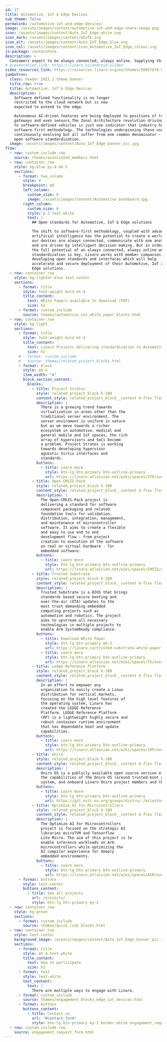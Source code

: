 ```yaml
---
id: 17
title: Automotive, IoT & Edge Devices
sub_theme: false
permalink: /automotive-iot-and-edge-devices/
image: /assets/images/content/automotive-iot-and-edge-share-image.png
icon: /assets/images/content/Auto_IoT_Edge_white.svg
icon_dark: /assets/images/content/AIoTE.svg
icon_alt: /assets/images/content/Auto_IoT_Edge_blue.svg
icon_col: /assets/images/content/Icon_Automotive_IoT_Edge_colour.svg
js-package: contactForm
description: >
  Consumers expect to be always connected, always online. Supplying this demand is complex, requiring devices to process a constant stream of data and to    communicate with other types of devices - often at scale and in multiple locations. And this all needs to be done securely. The technologies driving these use cases are continuously evolving but all suffer from one common denominator - the lack of standardization. Linaro is working together with its member companies on developing open standards and interfaces which will help accelerate deployment of their Automotive, IoT and Edge solutions.
# presentation_link: https://linaro.co/android-slides
video_resources_link: https://resources.linaro.org/en/themes/50057078-8f3b-4615-8f44-67c194e43b69
jumbotron:
  class: header_2021_2 theme_banner
  title_row: true
  title: Automotive, IoT & Edge Devices
  description: |
    Software defined functionality is no longer
    restricted to the cloud network but is now
    expected to extend to the edge.

    Autonomous AI-driven features are being deployed to positions of trust in
    gateways and even sensors.The Zonal Architecture revolution driving the evolution
    to software-defined vehicles is just one indicator that industry has switched to a
    software-first methodology. The technologies underpinning these use cases are
    continuously evolving but all suffer from one common denominator - the lack of
    open software standardization.
  image: /assets/images/content/Auto_IoT_Edge_banner_pic.jpg
flow:
  - row: custom_include_row
    source: themes/associated_members.html
  - row: container_row
    style: bg-blue py-4 mb-5
    sections:
      - format: two_column
        style: #
        breakpoint: md
        left_column:
          custom_size: 6
          image: /assets/images/content/Automotive_Dashboard.jpg
        right_column:
          custom_size: 6
          style: p-3 text-white
          text: |
            ## Open standards for Automotive, IoT & Edge solutions

            The shift to software-first methodology, coupled with advances in
            artificial intelligence has the potential to create a world in which
            our devices are always connected, communicate with one another
            and are driven by intelligent decision making. But in order to realize
            the full potential of an always connected, always online world,
            standardization is key. Linaro works with member companies on
            developing open standards and interfaces which will help
            accelerate and secure deployment of their Automotive, IoT and
            Edge solutions.
  - row: container_row
    style: bg-lighter-blue text-center
    sections:
      - format: title
        style: font-weight-bold mt-4
        title_content:
          text: White Papers available to download (PDF)
          size: h2
      - format: custom_include
        source: themes/automotive_iot_white_paper_blocks.html
  - row: container_row
    style: bg-light
    sections:
      - format: title
        style: font-weight-bold mt-4
        title_content:
          text: Linaro Projects delivering standardization to Automotive, IoT & Edge use cases
          size: h2
      # - format: custom_include
      #   source: themes/related_project_blocks.html
      - format: block
        style: pb-4
        item_width: "4"
        block_section_content:
          blocks:
            - title: Project Stratos
              style: related_project_block h-100
              content_style: related_project_block__content d-flex flex-column justify-content-between align-items-start
              description: |
                There is a growing trend towards
                virtualization in areas other than the
                traditional server environment. The
                server enviroment is uniform in nature
                but as we move towards a richer
                ecosystem in automotive, medical and
                general mobile and IoT spaces, the rich
                array of hypervisors and SoCs become
                a problem. Project Stratos is working
                towards developing hypervisor
                agnostic Virtio interfaces and
                standards.
              buttons:
                - title: Learn more
                  style: btn-lg btn-primary btn-outline-primary
                  url: https://linaro.atlassian.net/wiki/spaces/STR/overview
            - title: Open-CMSIS-Pack
              style: related_project_block h-100
              content_style: related_project_block__content d-flex flex-column justify-content-between align-items-start
              description: |
                The Open-CMSIS-Pack project is
                delivering a standard for software
                component packaging and related
                foundation tools for validation,
                distribution, integration, management,
                and maintenance of microcontroller
                software. It aims to create a flexible
                and easy to use end to end
                development flow - from project
                creation to execution of the software
                on real or virtual hardware - for
                embedded software.
              buttons:
                - title: Learn more
                  style: btn-lg btn-primary btn-outline-primary
                  url: https://linaro.atlassian.net/wiki/spaces/CMSIS/overview
            - title: Trusted Substrate
              style: related_project_block h-100
              content_style: related_project_block__content d-flex flex-column justify-content-between align-items-start
              description: |
                Trusted Substrate is a BIOS that brings
                standards based secure booting and
                over-the-air (OTA) updates to the
                most trust demanding embedded
                computing projects such as
                automotive and robotics. The project
                aims to upstream all necessary
                technologies in multiple projects to
                enable Arm SystemReady compliance.
              buttons:
                - title: Download White Paper
                  style: btn-lg btn-primary mb-2
                  url: https://linaro.co/trusted-substrate-white-paper
                - title: Learn more
                  style: btn-lg btn-primary btn-outline-primary
                  url: https://linaro.atlassian.net/wiki/spaces/TS/overview
            - title: Ledge Reference Platform
              style: related_project_block h-100
              content_style: related_project_block__content d-flex flex-column justify-content-between align-items-start
              description: |
                In an effort to empower any
                organization to easily create a Linux
                distribution for vertical markets,
                focusing on the high level features of
                the operating system, Linaro has
                created the LEDGE Reference
                Platform. LEDGE Reference Platform
                (RP) is a lightweight highly secure and
                robust container runtime environment
                that has dependable boot and update
                capabilities.
              buttons:
                - title: Learn more
                  style: btn-lg btn-primary btn-outline-primary
                  url: https://linaro.atlassian.net/wiki/spaces/LRP/overview
            - title: Oniro
              style: related_project_block h-100
              content_style: related_project_block__content d-flex flex-column justify-content-between align-items-start
              description: |
                Oniro OS is a publicly available open source version of the HarmonyOS operating system. Linaro is working with Huawei to further
                the capabilities of the Oniro OS (around trusted-boot and over-the-air updates), create a collaborative, Oniro OS Open CI testing
                system, and onboard Linaro Oniro project members and their devices into the project.
              buttons:
                - title: Learn more
                  style: btn-lg btn-primary btn-outline-primary
                  url: https://git.ostc-eu.org/groups/distro/-/milestones
            - title: Optimize AI for Microcontrollers
              style: related_project_block h-100
              content_style: related_project_block__content d-flex flex-column justify-content-between align-items-start
              description: |
                The Optimize AI for Microcontrollers
                project is focused on the strategic AI
                libraries microTVM and Tensorflow
                Lite Micro. The aim of this project is to
                enable inference workloads on Arm
                microcontrollers while optimizing the
                AI compiler experience for deeply
                embedded environments.
              buttons:
                - title: Learn more
                  style: btn-lg btn-primary btn-outline-primary
                  url: https://linaro.atlassian.net/wiki/spaces/AIM/overview
      - format: buttons
        style: text-center
        buttons_content:
          - title: See all projects
            url: /projects/
            style: btn-lg btn-primary my-2
  - row: container_row
    style: bg-green
    sections:
      - format: custom_include
        source: themes/quick_link_blocks.html
  - row: container_row
    style: text-center
    background_image: /assets/images/content/Auto_IoT_Edge_banner_pic.jpg
    sections:
      - format: title
        style: mt-4 text-white
        title_content:
          text: How to participate
          size: h2
      - format: text
        style: text-white
        text_content:
          text: |
            There are multiple ways to engage with Linaro.
      - format: custom_include
        source: themes/engagement_blocks_edge_iot_devices.html
      - format: buttons
        buttons_content:
          - title: Contact us
            url: "#contact_form"
            style: btn-lg btn-primary my-2 border-white engagement_request_contact_btn
  - row: custom_include_row
    source: engagement_request_form.html
---
```

